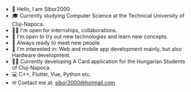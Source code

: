 - 👋 Hello, I am Sibor2000
- 🎓 Currently studying Computer Science at the Technical University of Cluj-Napoca.
- 🙋‍♂️ I'm open for internships, collaborations.
- 🧠 I'm open to try out new technologies and learn new concepts.
- 💯 Always ready to meet new people.
- 🔩 I'm interested in: Web and mobile app development mainly, but also Hardware development.
- 👨‍💻 Currently developing A Card application for the Hungarian Students of Cluj-Napoca.
- 💻 C++, Flutter, Vue, Python etc.
- ✉ Contact me at: sibor2000@hotmail.com
